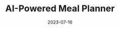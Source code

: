 ---
title: "AI-Powered Meal Planner"
date: "2023-07-16"
summary: "A personalized meal planner that generates recipes based on ingredients you have at home."
featured: true
# external_link: "https://coda.io/@katon-p/personalized-meal-planner-with-ai-template"
image:
  caption: ""
---
